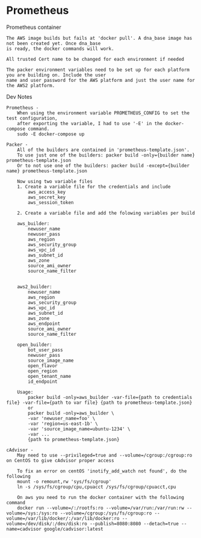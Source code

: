 # Prometheus
Prometheus container

    The AWS image builds but fails at 'docker pull'. A dna_base image has not been created yet. Once dna_base
    is ready, the docker commands will work.
    
    All trusted Cert name to be changed for each environment if needed
    
    The packer environment variables need to be set up for each platform you are building on. Include the user
    name and user password for the AWS platform and just the user name for the AWS2 platform.
    
Dev Notes

    Prometheus -
        When using the environment variable PROMETHEUS_CONFIG to set the test configuration, 
        after exporting the variable, I had to use '-E' in the docker-compose command.
        sudo -E docker-compose up

    Packer -
        All of the builders are contained in 'prometheus-template.json'.
        To use just one of the builders: packer build -only={builder name} prometheus-template.json
        Or to not use one of the builders: packer build -except={builder name} prometheus-template.json
        
        Now using two variable files
        1. Create a variable file for the credentials and include
            aws_access_key
            aws_secret_key
            aws_session_token
            
        2. Create a variable file and add the folowing variables per build
        
        aws_builder:
            newuser_name
            newuser_pass
            aws_region
            aws_security_group
            aws_vpc_id
            aws_subnet_id
            aws_zone
            source_ami_owner
            source_name_filter
            

        aws2_builder:
            newuser_name
            aws_region
            aws_security_group
            aws_vpc_id
            aws_subnet_id
            aws_zone
            aws_endpoint
            source_ami_owner
            source_name_filter

        open_builder:
            bot_user_pass
            newuser_pass
            source_image_name
            open_flavor
            open_region
            open_tenant_name
            id_endpoint

        Usage:
            packer build -only=aws_builder -var-file={path to credentials file} -var-file={path to var file} {path to prometheus-template.json}
            or        
            packer build -only=aws_builder \
            -var 'newuser_name=foo' \
            -var 'region=us-east-1b' \
            -var 'source_image_name=ubuntu-1234' \
            -var ...
            {path to prometheus-template.json}

    cAdvisor -
        May need to use --privileged=true and --volume=/cgroup:/cgroup:ro on CentOS to give cAdvisor proper access

        To fix an error on centOS 'inotify_add_watch not found', do the following
        mount -o remount,rw 'sys/fs/cgroup'
        ln -s /sys/fs/cgroup/cpu,cpuacct /sys/fs/cgroup/cpuacct,cpu

        On aws you need to run the docker container with the following command
        docker run --volume=/:/rootfs:ro --volume=/var/run:/var/run:rw --volume=/sys:/sys:ro --volume=/cgroup:/sys/fs/cgroup:ro --volume=/var/lib/docker/:/var/lib/docker:ro --volume=/dev/disk/:/dev/disk:ro --publish=8080:8080 --detach=true --name=cadvisor google/cadvisor:latest

